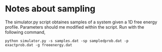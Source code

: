 # Notes about sampling

The simulator.py script obtaines samples of a system given a 1D free energy profile. Parameters should me modified within the script. Run with the following command, 

```
python simulator.py -s samples.dat -sp sampledprob.dat -p exactprob.dat -g freeenergy.dat
```

